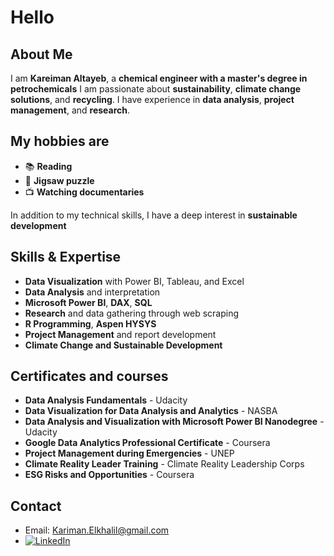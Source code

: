 # Hello

## About Me

I am **Kareiman Altayeb**, a **chemical engineer with a master's degree in petrochemicals**
I am passionate about **sustainability**, **climate change solutions**, and **recycling**.
I have experience in **data analysis**, **project management**, and **research**.

## My hobbies are

- 📚 **Reading**
- 🧩 **Jigsaw puzzle**
- 📺 **Watching documentaries**

In addition to my technical skills, I have a deep interest in **sustainable development**

## Skills & Expertise

- **Data Visualization** with Power BI, Tableau, and Excel
- **Data Analysis** and interpretation
- **Microsoft Power BI**, **DAX**, **SQL**
- **Research** and data gathering through web scraping
- **R Programming**, **Aspen HYSYS**
- **Project Management** and report development
- **Climate Change and Sustainable Development**

## Certificates and courses

- **Data Analysis Fundamentals** - Udacity
- **Data Visualization for Data Analysis and Analytics** - NASBA
- **Data Analysis and Visualization with Microsoft Power BI Nanodegree** - Udacity
- **Google Data Analytics Professional Certificate** - Coursera
- **Project Management during Emergencies** - UNEP
- **Climate Reality Leader Training** - Climate Reality Leadership Corps
- **ESG Risks and Opportunities** - Coursera

## Contact

- Email: [Kariman.Elkhalil@gmail.com](mailto:Kariman.Elkhalil@gmail.com)
- [![LinkedIn](https://img.shields.io/badge/LinkedIn-Profile-blue)](https://www.linkedin.com/in/kareiman-altayeb)
